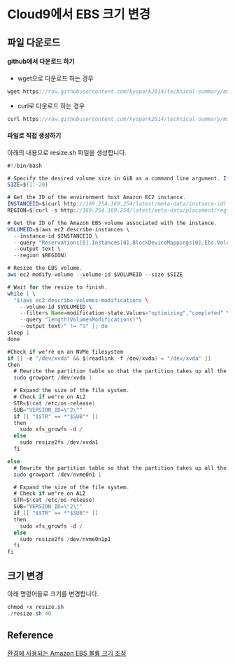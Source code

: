 # Cloud9에서 EBS 크기 변경

## 파일 다운로드

#### github에서 다운로드 하기 

- wget으로 다운로드 하는 경우
```java
wget https://raw.githubusercontent.com/kyopark2014/technical-summary/main/resize.sh
```

- curl로 다운로드 하는 경우 
```java
curl https://raw.githubusercontent.com/kyopark2014/technical-summary/main/resize.sh -o resize.sh
```

#### 파일로 직접 생성하기 

아래의 내용으로 resize.sh 파일을 생성합니다. 

```java
#!/bin/bash

# Specify the desired volume size in GiB as a command line argument. If not specified, default to 20 GiB.
SIZE=${1:-20}

# Get the ID of the environment host Amazon EC2 instance.
INSTANCEID=$(curl http://169.254.169.254/latest/meta-data/instance-id)
REGION=$(curl -s http://169.254.169.254/latest/meta-data/placement/region)

# Get the ID of the Amazon EBS volume associated with the instance.
VOLUMEID=$(aws ec2 describe-instances \
  --instance-id $INSTANCEID \
  --query "Reservations[0].Instances[0].BlockDeviceMappings[0].Ebs.VolumeId" \
  --output text \
  --region $REGION)

# Resize the EBS volume.
aws ec2 modify-volume --volume-id $VOLUMEID --size $SIZE

# Wait for the resize to finish.
while [ \
  "$(aws ec2 describe-volumes-modifications \
    --volume-id $VOLUMEID \
    --filters Name=modification-state,Values="optimizing","completed" \
    --query "length(VolumesModifications)"\
    --output text)" != "1" ]; do
sleep 1
done

#Check if we're on an NVMe filesystem
if [[ -e "/dev/xvda" && $(readlink -f /dev/xvda) = "/dev/xvda" ]]
then
  # Rewrite the partition table so that the partition takes up all the space that it can.
  sudo growpart /dev/xvda 1

  # Expand the size of the file system.
  # Check if we're on AL2
  STR=$(cat /etc/os-release)
  SUB="VERSION_ID=\"2\""
  if [[ "$STR" == *"$SUB"* ]]
  then
    sudo xfs_growfs -d /
  else
    sudo resize2fs /dev/xvda1
  fi

else
  # Rewrite the partition table so that the partition takes up all the space that it can.
  sudo growpart /dev/nvme0n1 1

  # Expand the size of the file system.
  # Check if we're on AL2
  STR=$(cat /etc/os-release)
  SUB="VERSION_ID=\"2\""
  if [[ "$STR" == *"$SUB"* ]]
  then
    sudo xfs_growfs -d /
  else
    sudo resize2fs /dev/nvme0n1p1
  fi
fi
```

## 크기 변경 

아래 명령어들로 크기를 변경합니다. 

```java
chmod +x resize.sh 
./resize.sh 40
```

## Reference

[환경에 사용되는 Amazon EBS 볼륨 크기 조정](https://docs.aws.amazon.com/ko_kr/cloud9/latest/user-guide/move-environment.html#move-environment-resize)
